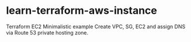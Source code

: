 # learn-terraform-aws-instance
Terraform EC2 Minimalistic example
Create VPC, SG, EC2 and assign DNS via Route 53 private hosting zone. 
